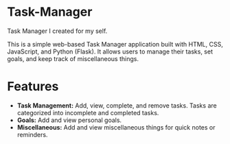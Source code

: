 # Task-Manager
Task Manager I created for my self.

This is a simple web-based Task Manager application built with HTML, CSS, JavaScript, and Python (Flask). It allows users to manage their tasks, set goals, and keep track of miscellaneous things.

# Features
- <strong>Task Management:</strong> Add, view, complete, and remove tasks. Tasks are categorized into incomplete and completed tasks.
- <strong>Goals:</strong> Add and view personal goals.
- <strong>Miscellaneous:</strong> Add and view miscellaneous things for quick notes or reminders.

